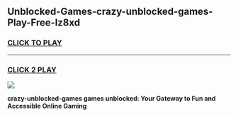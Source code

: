 
## Unblocked-Games-crazy-unblocked-games-Play-Free-lz8xd
<h3>
<a href="https://premium76.site?title=crazy-unblocked-games&ref=22A">CLICK TO PLAY</a></h3>
<hr>

<h3>
<a href="https://premium76.site?title=crazy-unblocked-games&ref=22A">CLICK 2 PLAY</a>
  
</h3>

<a href="https://premium76.site?title=crazy-unblocked-games&ref=22A"><img src="https://clearcache.store/games.png"></a>


**crazy-unblocked-games games unblocked: Your Gateway to Fun and Accessible Online Gaming**
